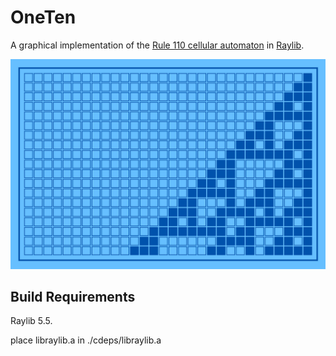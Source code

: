 # OneTen

A graphical implementation of the [Rule 110 cellular automaton](https://en.wikipedia.org/wiki/Rule_110) in [Raylib](https://www.raylib.com/).

![An image of a purple rectangular grid showing the first few steps of the evolution of rule 110](screenshot.png)

## Build Requirements

Raylib 5.5.

place libraylib.a in ./cdeps/libraylib.a
